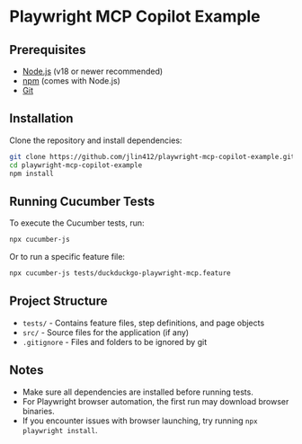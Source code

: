 # Playwright MCP Copilot Example

## Prerequisites

- [Node.js](https://nodejs.org/) (v18 or newer recommended)
- [npm](https://www.npmjs.com/) (comes with Node.js)
- [Git](https://git-scm.com/)

## Installation

Clone the repository and install dependencies:

```sh
git clone https://github.com/jlin412/playwright-mcp-copilot-example.git
cd playwright-mcp-copilot-example
npm install
```

## Running Cucumber Tests

To execute the Cucumber tests, run:

```sh
npx cucumber-js
```

Or to run a specific feature file:

```sh
npx cucumber-js tests/duckduckgo-playwright-mcp.feature
```

## Project Structure

- `tests/` - Contains feature files, step definitions, and page objects
- `src/` - Source files for the application (if any)
- `.gitignore` - Files and folders to be ignored by git

## Notes

- Make sure all dependencies are installed before running tests.
- For Playwright browser automation, the first run may download browser binaries.
- If you encounter issues with browser launching, try running `npx playwright install`.

